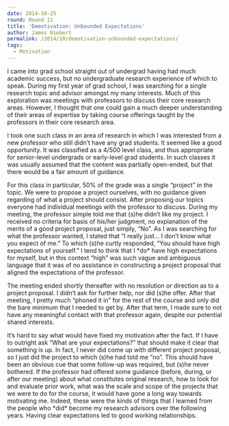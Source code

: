 ```yaml
---
date: 2014-10-25
round: Round 11
title: 'Demotivation: Unbounded Expectations'
author: James Hiebert
permalink: /2014/10/demotivation-unbounded-expectations/
tags:
  - Motivation
---
```

I came into grad school straight out of undergrad having had much academic success, but no undergraduate research experience of which to speak. During my first year of grad school, I was searching for a single research topic and advisor amongst my many interests. Much of this exploration was meetings with professors to discuss their core research areas. However, I thought that one could gain a much deeper understanding of their areas of expertise by taking course offerings taught by the professors in their core research area.

I took one such class in an area of research in which I was interested from a new professor who still didn&#8217;t have any grad students. It seemed like a good opportunity. It was classified as a 4/500 level class, and thus appropriate for senior-level undergrads or early-level grad students. In such classes it was usually assumed that the content was partially open-ended, but that there would be a fair amount of guidance.

For this class in particular, 50% of the grade was a single &#8220;project&#8221; in the topic. We were to propose a project ourselves, with no guidance given regarding of what a project should consist. After proposing our topics everyone had individual meetings with the professor to discuss. During my meeting, the professor simple told me that (s)he didn&#8217;t like my project. I received no criteria for basis of his/her judgment, no explanation of the merits of a good project proposal, just simply, &#8220;No&#8221;. As I was searching for what the professor wanted, I stated that &#8220;I really just&#8230; I don&#8217;t know what you expect of me.&#8221; To which (s)he curtly responded, &#8220;You should have high expectations of yourself.&#8221; I tend to think that I \*do\* have high expectations for myself, but in this context &#8220;high&#8221; was such vague and ambiguous language that it was of no assistance in constructing a project proposal that aligned the expectations of the professor.

The meeting ended shortly thereafter with no resolution or direction as to a project proposal. I didn&#8217;t ask for further help, nor did (s)he offer. After that meeting, I pretty much &#8220;phoned it in&#8221; for the rest of the course and only did the bare minimum that I needed to get by. After that term, I made sure to not have any meaningful contact with that professor again, despite our potential shared interests.

It&#8217;s hard to say what would have fixed my motivation after the fact. If I have to outright ask &#8220;What are your expectations?&#8221; that should make it clear that something is up. In fact, I never did come up with different project proposal, so I just did the project to which (s)he had told me &#8220;no&#8221;. This should have been an obvious cue that some follow-up was required, but (s)he never bothered. If the professor had offered some guidance (before, during, or after our meeting) about what constitutes original research, how to look for and evaluate prior work, what was the scale and scope of the projects that we were to do for the course, it would have gone a long way towards motivating me. Indeed, these were the kinds of things that I learned from the people who \*did\* become my research advisors over the following years. Having clear expectations led to good working relationships.
